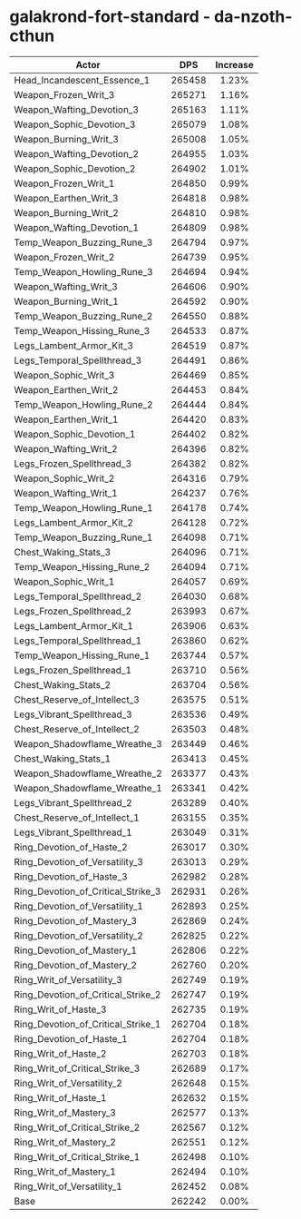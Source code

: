 # galakrond-fort-standard - da-nzoth-cthun
| Actor | DPS | Increase |
|---|:---:|:---:|
|Head_Incandescent_Essence_1|265458|1.23%|
|Weapon_Frozen_Writ_3|265271|1.16%|
|Weapon_Wafting_Devotion_3|265163|1.11%|
|Weapon_Sophic_Devotion_3|265079|1.08%|
|Weapon_Burning_Writ_3|265008|1.05%|
|Weapon_Wafting_Devotion_2|264955|1.03%|
|Weapon_Sophic_Devotion_2|264902|1.01%|
|Weapon_Frozen_Writ_1|264850|0.99%|
|Weapon_Earthen_Writ_3|264818|0.98%|
|Weapon_Burning_Writ_2|264810|0.98%|
|Weapon_Wafting_Devotion_1|264809|0.98%|
|Temp_Weapon_Buzzing_Rune_3|264794|0.97%|
|Weapon_Frozen_Writ_2|264739|0.95%|
|Temp_Weapon_Howling_Rune_3|264694|0.94%|
|Weapon_Wafting_Writ_3|264606|0.90%|
|Weapon_Burning_Writ_1|264592|0.90%|
|Temp_Weapon_Buzzing_Rune_2|264550|0.88%|
|Temp_Weapon_Hissing_Rune_3|264533|0.87%|
|Legs_Lambent_Armor_Kit_3|264519|0.87%|
|Legs_Temporal_Spellthread_3|264491|0.86%|
|Weapon_Sophic_Writ_3|264469|0.85%|
|Weapon_Earthen_Writ_2|264453|0.84%|
|Temp_Weapon_Howling_Rune_2|264444|0.84%|
|Weapon_Earthen_Writ_1|264420|0.83%|
|Weapon_Sophic_Devotion_1|264402|0.82%|
|Weapon_Wafting_Writ_2|264396|0.82%|
|Legs_Frozen_Spellthread_3|264382|0.82%|
|Weapon_Sophic_Writ_2|264316|0.79%|
|Weapon_Wafting_Writ_1|264237|0.76%|
|Temp_Weapon_Howling_Rune_1|264178|0.74%|
|Legs_Lambent_Armor_Kit_2|264128|0.72%|
|Temp_Weapon_Buzzing_Rune_1|264098|0.71%|
|Chest_Waking_Stats_3|264096|0.71%|
|Temp_Weapon_Hissing_Rune_2|264094|0.71%|
|Weapon_Sophic_Writ_1|264057|0.69%|
|Legs_Temporal_Spellthread_2|264030|0.68%|
|Legs_Frozen_Spellthread_2|263993|0.67%|
|Legs_Lambent_Armor_Kit_1|263906|0.63%|
|Legs_Temporal_Spellthread_1|263860|0.62%|
|Temp_Weapon_Hissing_Rune_1|263744|0.57%|
|Legs_Frozen_Spellthread_1|263710|0.56%|
|Chest_Waking_Stats_2|263704|0.56%|
|Chest_Reserve_of_Intellect_3|263575|0.51%|
|Legs_Vibrant_Spellthread_3|263536|0.49%|
|Chest_Reserve_of_Intellect_2|263503|0.48%|
|Weapon_Shadowflame_Wreathe_3|263449|0.46%|
|Chest_Waking_Stats_1|263413|0.45%|
|Weapon_Shadowflame_Wreathe_2|263377|0.43%|
|Weapon_Shadowflame_Wreathe_1|263341|0.42%|
|Legs_Vibrant_Spellthread_2|263289|0.40%|
|Chest_Reserve_of_Intellect_1|263155|0.35%|
|Legs_Vibrant_Spellthread_1|263049|0.31%|
|Ring_Devotion_of_Haste_2|263017|0.30%|
|Ring_Devotion_of_Versatility_3|263013|0.29%|
|Ring_Devotion_of_Haste_3|262982|0.28%|
|Ring_Devotion_of_Critical_Strike_3|262931|0.26%|
|Ring_Devotion_of_Versatility_1|262893|0.25%|
|Ring_Devotion_of_Mastery_3|262869|0.24%|
|Ring_Devotion_of_Versatility_2|262825|0.22%|
|Ring_Devotion_of_Mastery_1|262806|0.22%|
|Ring_Devotion_of_Mastery_2|262760|0.20%|
|Ring_Writ_of_Versatility_3|262749|0.19%|
|Ring_Devotion_of_Critical_Strike_2|262747|0.19%|
|Ring_Writ_of_Haste_3|262735|0.19%|
|Ring_Devotion_of_Critical_Strike_1|262704|0.18%|
|Ring_Devotion_of_Haste_1|262704|0.18%|
|Ring_Writ_of_Haste_2|262703|0.18%|
|Ring_Writ_of_Critical_Strike_3|262689|0.17%|
|Ring_Writ_of_Versatility_2|262648|0.15%|
|Ring_Writ_of_Haste_1|262632|0.15%|
|Ring_Writ_of_Mastery_3|262577|0.13%|
|Ring_Writ_of_Critical_Strike_2|262567|0.12%|
|Ring_Writ_of_Mastery_2|262551|0.12%|
|Ring_Writ_of_Critical_Strike_1|262498|0.10%|
|Ring_Writ_of_Mastery_1|262494|0.10%|
|Ring_Writ_of_Versatility_1|262452|0.08%|
|Base|262242|0.00%|
